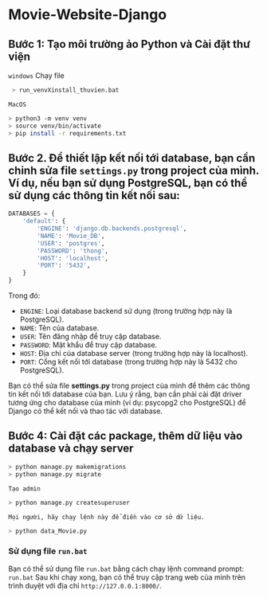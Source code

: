# Movie-Website-Django

## Bước 1: Tạo môi trường ảo Python và Cài đặt thư viện 
`windows`
Chạy file
```bash
 > run_venvXinstall_thuvien.bat
 ```
`MacOS`
```bash
> python3 -m venv venv
> source venv/bin/activate
> pip install -r requirements.txt
```


## Bước 2. Để thiết lập kết nối tới database, bạn cần chỉnh sửa file `settings.py` trong project của mình. Ví dụ, nếu bạn sử dụng PostgreSQL, bạn có thể sử dụng các thông tin kết nối sau:

```python
DATABASES = {
    'default': {
        'ENGINE': 'django.db.backends.postgresql',
        'NAME': 'Movie_DB',                      
        'USER': 'postgres',
        'PASSWORD': 'thong',
        'HOST': 'localhost',
        'PORT': '5432',
    }
}
```
Trong đó:

- `ENGINE`: Loại database backend sử dụng (trong trường hợp này là PostgreSQL).
- `NAME`: Tên của database.
- `USER`: Tên đăng nhập để truy cập database.
- `PASSWORD`: Mật khẩu để truy cập database.
- `HOST`: Địa chỉ của database server (trong trường hợp này là localhost).
- `PORT`: Cổng kết nối tới database (trong trường hợp này là 5432 cho PostgreSQL).

Bạn có thể sửa file **settings.py** trong project của mình để thêm các thông tin kết nối tới database của bạn. Lưu ý rằng, bạn cần phải cài đặt driver tương ứng cho database của mình (ví dụ: psycopg2 cho PostgreSQL) để Django có thể kết nối và thao tác với database.

## Bước 4: Cài đặt các package, thêm dữ liệu vào database và chạy server
```bash
> python manage.py makemigrations
> python manage.py migrate
```

`Tạo admin`
```bash
> python manage.py createsuperuser
```

`Mọi người, hãy chạy lệnh này để điền vào cơ sở dữ liệu.`
```bash
> python data_Movie.py
```

### Sử dụng file `run.bat`

Bạn có thể sử dụng file `run.bat` bằng cách chạy lệnh command prompt:
`run.bat`
Sau khi chạy xong, bạn có thể truy cập trang web của mình trên trình duyệt với địa chỉ `http://127.0.0.1:8000/`.
